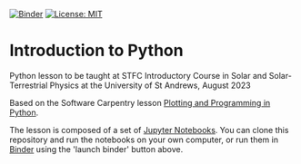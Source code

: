 [![Binder](https://mybinder.org/badge_logo.svg)](https://mybinder.org/v2/gh/StAResComp/stfc-solar-summer-school-python/tree/main/HEAD) [![License: MIT](https://img.shields.io/badge/License-MIT-yellow.svg)](https://opensource.org/licenses/MIT)

# Introduction to Python

Python lesson to be taught at STFC Introductory Course in Solar and Solar-Terrestrial Physics at the University of St Andrews, August 2023

Based on the Software Carpentry lesson [Plotting and Programming in Python](http://swcarpentry.github.io/python-novice-gapminder/index.html).

The lesson is composed of a set of [Jupyter Notebooks](https://jupyter.org). You can clone this repository and run the notebooks on your own computer, or run them in [Binder](https://mybinder.org/) using the 'launch binder' button above.